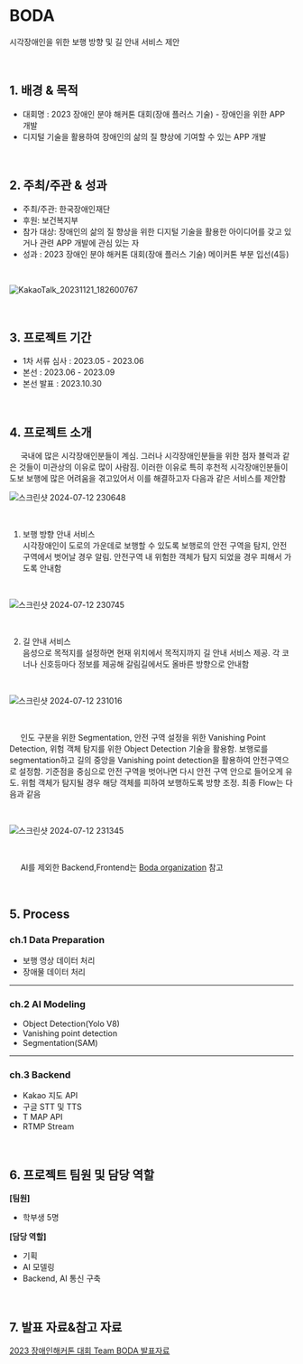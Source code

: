 # BODA
시각장애인을 위한 보행 방향 및 길 안내 서비스 제안

<br/>

## 1. 배경 & 목적
 
- 대회명 : 2023 장애인 분야 해커톤 대회(장애 플러스 기술) - 장애인을 위한 APP 개발
- 디지털 기술을 활용하여 장애인의 삶의 질 향상에 기여할 수 있는 APP 개발

<br/>

## 2. 주최/주관 & 성과

- 주최/주관: 한국장애인재단
- 후원: 보건복지부
- 참가 대상: 장애인의 삶의 질 향상을 위한 디지털 기술을 활용한 아이디어를 갖고 있거나 관련 APP 개발에 관심 있는 자
- 성과 : 2023 장애인 분야 해커톤 대회(장애 플러스 기술) 메이커톤 부분 입선(4등)

<br/>

![KakaoTalk_20231121_182600767](https://github.com/user-attachments/assets/4348cfd4-f97c-40bc-9aae-36fd5c85b35a)

<br/>

## 3. 프로젝트 기간

- 1차 서류 심사 : 2023.05 - 2023.06
- 본선 : 2023.06 - 2023.09
- 본선 발표 : 2023.10.30

<br/>

## 4. 프로젝트 소개

&nbsp;&nbsp;&nbsp;&nbsp; 국내에 많은 시각장애인분들이 계심. 그러나 시각장애인분들을 위한 점자 블럭과 같은 것들이 미관상의 이유로 많이 사람짐. 이러한 이유로 특히 후천적 시각장애인분들이 도보 보행에 많은 어려움을 겪고있어서 이를 해결하고자 다음과 같은 서비스를 제안함
<br/>

![스크린샷 2024-07-12 230648](https://github.com/user-attachments/assets/cb915fac-9df3-48aa-891c-f2cdafbf1055)

<br/>

1. 보행 방향 안내 서비스  
시각장애인이 도로의 가운데로 보행할 수 있도록 보행로의 안전 구역을 탐지, 안전구역에서 벗어날 경우 알림. 안전구역 내 위험한 객체가 탐지 되었을 경우 피해서 가도록 안내함

<br/>

![스크린샷 2024-07-12 230745](https://github.com/user-attachments/assets/eb526561-248e-4a19-8d98-0d45e656c8f5)

<br/>

2. 길 안내 서비스  
음성으로 목적지를 설정하면 현재 위치에서 목적지까지 길 안내 서비스 제공. 각 코너나 신호등마다 정보를 제공해 갈림길에서도 올바른 방향으로 안내함

<br/>

![스크린샷 2024-07-12 231016](https://github.com/user-attachments/assets/82e29204-6e76-40a5-9d07-b9fa804704f0)

<br/>

&nbsp;&nbsp;&nbsp;&nbsp; 인도 구분을 위한 Segmentation, 안전 구역 설정을 위한 Vanishing Point Detection, 위험 객체 탐지를 위한 Object Detection 기술을 활용함. 보행로를 segmentation하고 길의 중앙을 Vanishing point detection을 활용하여 안전구역으로 설정함. 기준점을 중심으로 안전 구역을 벗어나면 다시 안전 구역 안으로 들어오게 유도. 위험 객체가 탐지될 경우 해당 객체를 피하여 보행하도록 방향 조정. 최종 Flow는 다음과 같음

<br/>

![스크린샷 2024-07-12 231345](https://github.com/user-attachments/assets/9660e3a9-c770-4b55-970a-2029f8d21b8e)

<br/>

&nbsp;&nbsp;&nbsp;&nbsp; AI를 제외한 Backend,Frontend는 [Boda organization](https://github.com/BO-DA) 참고

<br/>

## 5. Process

### ch.1 Data Preparation 

- 보행 영상 데이터 처리
- 장애물 데이터 처리

---

### ch.2 AI Modeling  

- Object Detection(Yolo V8)
- Vanishing point detection
- Segmentation(SAM)

---

### ch.3 Backend

- Kakao 지도 API
- 구글 STT 및 TTS
- T MAP API
- RTMP Stream

<br/>

## 6. 프로젝트 팀원 및 담당 역할

**[팀원]**

- 학부생 5명

**[담당 역할]**

- 기획
- AI 모델링
- Backend, AI 통신 구축

<br/>

## 7. 발표 자료&참고 자료

[2023 장애인해커톤 대회 Team BODA 발표자료]()  
